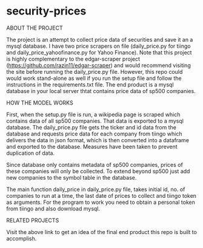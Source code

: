 # security-prices

ABOUT THE PROJECT

The project is an attempt to collect price data of securities and save it an a mysql database. I have two price scrapers on file (daily_price.py for tiingo and daily_price_yahoofinance.py for Yahoo Finance). Note that this project is highly complementary to the edgar-scraper project (https://github.com/razin11/edgar-scraper) and would recommend visiting the site before running the daily_price.py file. However, this repo could would work stand-alone as well if you run the setup file and follow the instructions in the requirements.txt file. The end product is a mysql database in your local server thtat contains price data of sp500 companies. 

HOW THE MODEL WORKS

First, when the setup.py file is run, a wikipedia page is scraped which contains data of all sp500 companies. That data is exported to a mysql database. The daily_price.py file gets the ticker and id data from the database and requests price data for each company from tiingo which delivers the data in json format, which is then converted into a dataframe and exported to the database. Measures have been taken to prevent duplication of data. 

Since database only contains metadata of sp500 companies, prices of these companies will only be collected. To extend beyond sp500 just add new companies to the symbol table in the database. 

The main function daily_price in daily_price.py file, takes initial id, no. of companies to run at a time, the last date of prices to collect and tiingo token as arguments. For the program to work you need to obtain a personal token from tiingo and also download mysql.

RELATED PROJECTS

Visit the above link to get an idea of the final end product this repo is built to accomplish. 
